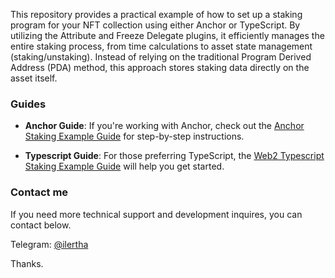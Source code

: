 This repository provides a practical example of how to set up a staking program for your NFT collection using either Anchor or TypeScript. By utilizing the Attribute and Freeze Delegate plugins, it efficiently manages the entire staking process, from time calculations to asset state management (staking/unstaking). Instead of relying on the traditional Program Derived Address (PDA) method, this approach stores staking data directly on the asset itself.

### Guides

- **Anchor Guide**: If you're working with Anchor, check out the [Anchor Staking Example Guide](https://developers.metaplex.com/core/guides/anchor/anchor-staking-example) for step-by-step instructions.

- **Typescript Guide**: For those preferring TypeScript, the [Web2 Typescript Staking Example Guide](https://developers.metaplex.com/core/guides/javascript/web2-typescript-staking-example) will help you get started.

### Contact me
If you need more technical support and development inquires, you can contact below.

Telegram: [@ilertha](https://t.me/ilertha)

Thanks.


